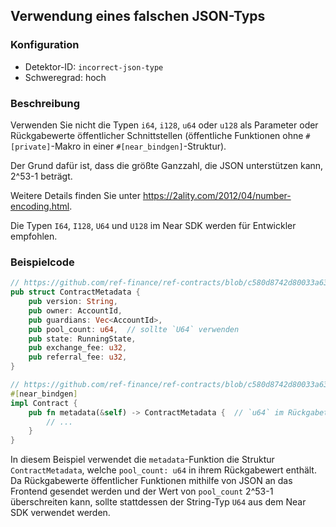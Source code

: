 
## Verwendung eines falschen JSON-Typs

### Konfiguration

* Detektor-ID: `incorrect-json-type`
* Schweregrad: hoch

### Beschreibung

Verwenden Sie nicht die Typen `i64`, `i128`, `u64` oder `u128` als Parameter oder Rückgabewerte öffentlicher Schnittstellen (öffentliche Funktionen ohne `#[private]`-Makro in einer `#[near_bindgen]`-Struktur).

Der Grund dafür ist, dass die größte Ganzzahl, die JSON unterstützen kann, 2\^53-1 beträgt.

Weitere Details finden Sie unter https://2ality.com/2012/04/number-encoding.html.

Die Typen `I64`, `I128`, `U64` und `U128` im Near SDK werden für Entwickler empfohlen.

### Beispielcode

```rust
// https://github.com/ref-finance/ref-contracts/blob/c580d8742d80033a630a393180163ab70f9f3c94/ref-exchange/src/views.rs#L15
pub struct ContractMetadata {
    pub version: String,
    pub owner: AccountId,
    pub guardians: Vec<AccountId>,
    pub pool_count: u64,  // sollte `U64` verwenden
    pub state: RunningState,
    pub exchange_fee: u32,
    pub referral_fee: u32,
}

// https://github.com/ref-finance/ref-contracts/blob/c580d8742d80033a630a393180163ab70f9f3c94/ref-exchange/src/views.rs#L171
#[near_bindgen]
impl Contract {
    pub fn metadata(&self) -> ContractMetadata {  // `u64` im Rückgabetyp
        // ...
    }
}
```

In diesem Beispiel verwendet die `metadata`-Funktion die Struktur `ContractMetadata`, welche `pool_count: u64` in ihrem Rückgabewert enthält. Da Rückgabewerte öffentlicher Funktionen mithilfe von JSON an das Frontend gesendet werden und der Wert von `pool_count` 2\^53-1 überschreiten kann, sollte stattdessen der String-Typ `U64` aus dem Near SDK verwendet werden.
